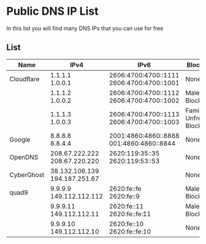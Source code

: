 
# Public DNS IP List

In this list you will find many DNS IPs that you can use for free

## List

| Name | IPv4 | IPv6 | Blocking |
|---|---|---|---|
| Cloudflare | 1.1.1.1 <br /> 1.0.0.1 | 2606:4700:4700::1111 <br /> 2606:4700:4700::1001| None |
| | 1.1.1.2 <br /> 1.0.0.2 | 2606:4700:4700::1112 <br /> 2606:4700:4700::1002 | Maleware Blocking |
| | 1.1.1.3 <br /> 1.0.0.3 | 2606:4700:4700::1113 <br /> 2606:4700:4700::1003 | Family Unfrendly Blockiung |
| Google | 8.8.8.8  <br /> 8.8.4.4 | 2001:4860:4860::8888 <br /> 001:4860:4860::8844 | None |
| OpenDNS | 208.67.222.222 <br /> 208.67.220.220 | 2620:119:35::35 <br /> 2620:119:53::53 | None |
| CyberGhost | 38.132.106.139 <br /> 194.187.251.67 | | None |
| quad9 | 9.9.9.9 <br /> 149.112.112.112 | 2620:fe::fe <br /> 2620:fe::9 | Maleware Blocking |
| | 9.9.9.11 <br /> 149.112.112.11 | 2620:fe::11 <br /> 2620:fe::fe:11 | Maleware Blocking |
| | 9.9.9.10 <br /> 149.112.112.10 | 2620:fe::10 <br /> 2620:fe::fe:10 | None |